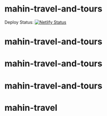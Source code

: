 # mahin-travel-and-tours

Deploy Status: [![Netlify Status](https://api.netlify.com/api/v1/badges/456eb79e-1a38-4e93-9f08-ed31cbdb86cb/deploy-status)](https://app.netlify.com/sites/mahintravelandtours/deploys)
# mahin-travel-and-tours
# mahin-travel-and-tours
# mahin-travel-and-tours
# mahin-travel
